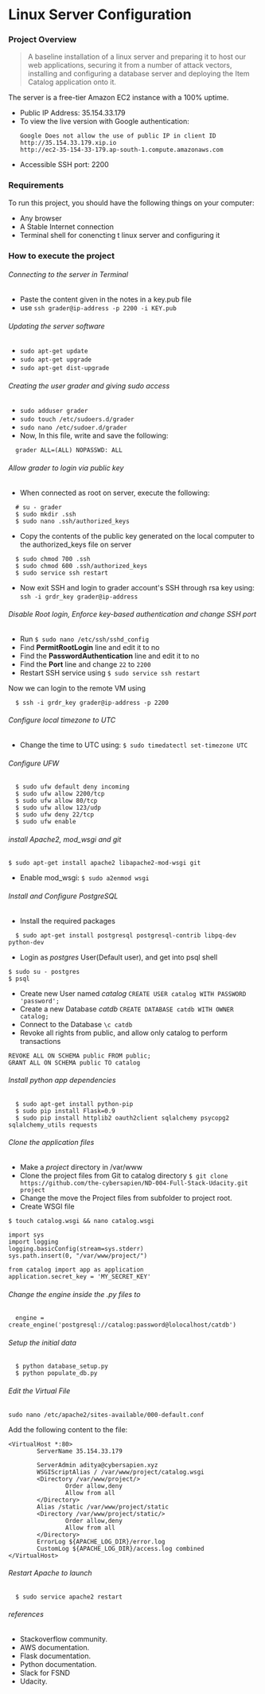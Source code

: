 # Linux Server Configuration

### Project Overview
> A baseline installation of a linux server and preparing it to host our web applications, securing it from a number of attack vectors, installing and configuring a database server and deploying the Item Catalog application onto it.

The server is a free-tier Amazon EC2 instance with a 100% uptime.

* Public IP Address: 35.154.33.179
* To view the live version with Google authentication:
  ```
  Google Does not allow the use of public IP in client ID
  http://35.154.33.179.xip.io
  http://ec2-35-154-33-179.ap-south-1.compute.amazonaws.com

  ```
* Accessible SSH port: 2200

### Requirements

To run this project, you should have the following things on your computer:
* Any browser
* A Stable Internet connection
* Terminal shell for conencting t linux server and configuring it

### How to execute the project

###### Connecting to the server in Terminal
* Paste the content given in the notes in a key.pub file
* use `ssh grader@ip-address -p 2200 -i KEY.pub`

###### Updating the server software
  * `sudo apt-get update`
  * `sudo apt-get upgrade`
  * `sudo apt-get dist-upgrade`

###### Creating the user grader and giving sudo access
  * `sudo adduser grader`
  * `sudo touch /etc/sudoers.d/grader`
  * `sudo nano /etc/sudoer.d/grader`
  * Now, In this file, write and save the following:
  ```
    grader ALL=(ALL) NOPASSWD: ALL
  ```

###### Allow grader to login via public key
  * When connected as root on server, execute the following:
  ```
    # su - grader
    $ sudo mkdir .ssh
    $ sudo nano .ssh/authorized_keys
  ```
  * Copy the contents of the public key generated on the local computer to the authorized_keys file on server
  ```
    $ sudo chmod 700 .ssh
    $ sudo chmod 600 .ssh/authorized_keys
    $ sudo service ssh restart
  ```
  * Now exit SSH and login to grader account's SSH through rsa key using:
  `ssh -i grdr_key grader@ip-address`

###### Disable Root login, Enforce key-based authentication and change SSH port
  * Run `$ sudo nano /etc/ssh/sshd_config`
  * Find **PermitRootLogin** line and edit it to no
  * Find the **PasswordAuthentication** line and edit it to no
  * Find the **Port** line and change `22` to `2200`
  * Restart SSH service using `$ sudo service ssh restart`

Now we can login to the remote VM using
```
  $ ssh -i grdr_key grader@ip-address -p 2200
```

###### Configure local timezone to UTC
  * Change the time to UTC using:
    `$ sudo timedatectl set-timezone UTC`

###### Configure UFW
```
  $ sudo ufw default deny incoming
  $ sudo ufw allow 2200/tcp
  $ sudo ufw allow 80/tcp
  $ sudo ufw allow 123/udp
  $ sudo ufw deny 22/tcp
  $ sudo ufw enable
```

###### install Apache2, mod_wsgi and git
  `$ sudo apt-get install apache2 libapache2-mod-wsgi git`
  * Enable mod_wsgi:
  `$ sudo a2enmod wsgi`

###### Install and Configure PostgreSQL
  * Install the required packages
  ```
    $ sudo apt-get install postgresql postgresql-contrib libpq-dev python-dev
  ```
  * Login as *postgres* User(Default user), and get into psql shell
  ```
  $ sudo su - postgres
  $ psql
  ```
  * Create new User named *catalog*
  `CREATE USER catalog WITH PASSWORD 'password';`
  * Create a new Database *catdb*
  `CREATE DATABASE catdb WITH OWNER catalog;`
  * Connect to the Database
  `\c catdb`
  * Revoke all rights from public, and allow only catalog to perform transactions
  ```
  REVOKE ALL ON SCHEMA public FROM public;
  GRANT ALL ON SCHEMA public TO catalog
  ```

###### Install python app dependencies
```
  $ sudo apt-get install python-pip
  $ sudo pip install Flask=0.9
  $ sudo pip install httplib2 oauth2client sqlalchemy psycopg2 sqlalchemy_utils requests
```

###### Clone the application files
  * Make a *project* directory in /var/www
  * Clone the project files from Git to catalog directory
  `$ git clone https://github.com/the-cybersapien/ND-004-Full-Stack-Udacity.git project`
  * Change the move the Project files from subfolder to project root.
  * Create WSGI file
  ```
  $ touch catalog.wsgi && nano catalog.wsgi
  ```

  ```
  import sys
  import logging
  logging.basicConfig(stream=sys.stderr)
  sys.path.insert(0, "/var/www/project/")

  from catalog import app as application
  application.secret_key = 'MY_SECRET_KEY'
  ```

###### Change the engine inside the .py files to
```
  engine = create_engine('postgresql://catalog:password@lolocalhost/catdb')
```
###### Setup the initial data
```
  $ python database_setup.py
  $ python populate_db.py
```
###### Edit the Virtual File
```
sudo nano /etc/apache2/sites-available/000-default.conf
```
Add the following content to the file:
```
<VirtualHost *:80>
        ServerName 35.154.33.179

        ServerAdmin aditya@cybersapien.xyz
        WSGIScriptAlias / /var/www/project/catalog.wsgi
        <Directory /var/www/project/>
                Order allow,deny
                Allow from all
        </Directory>
        Alias /static /var/www/project/static
        <Directory /var/www/project/static/>
                Order allow,deny
                Allow from all
        </Directory>
        ErrorLog ${APACHE_LOG_DIR}/error.log
        CustomLog ${APACHE_LOG_DIR}/access.log combined
</VirtualHost>

```

###### Restart Apache to launch
```
  $ sudo service apache2 restart
```

###### references
- Stackoverflow community.<br>
- AWS documentation.<br>
- Flask documentation.<br>
- Python documentation.<br>
- Slack for FSND
- Udacity.
